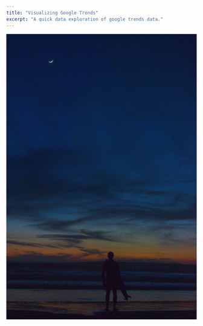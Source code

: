 ```yaml
---
title: "Visualizing Google Trends"
excerpt: "A quick data exploration of google trends data."
---
```


<img src="/images/portfolio/black_beach_3.jpg">